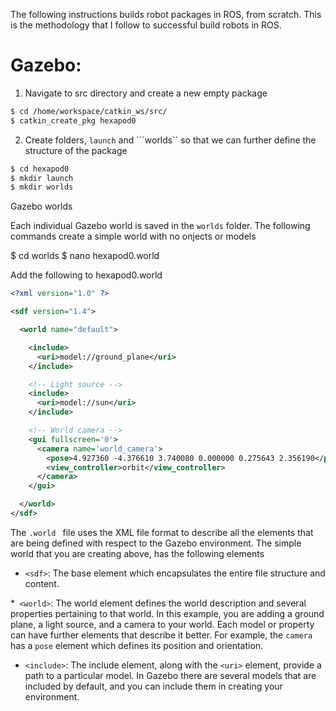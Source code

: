 The following instructions builds robot packages in ROS, from scratch. This is the methodology that I follow to successful build robots in ROS.


# Gazebo: 

1. Navigate to src directory and create a new empty package 

``` bash
$ cd /home/workspace/catkin_ws/src/
$ catkin_create_pkg hexapod0
```

2. Create folders, ``launch`` and ```worlds`` so that we can further define the structure of the package

``` bash
$ cd hexapod0
$ mkdir launch
$ mkdir worlds
```

Gazebo worlds

Each individual Gazebo world is saved in the ```worlds``` folder. The following commands create a simple world with no onjects or models


$ cd worlds
$ nano hexapod0.world

Add the following to hexapod0.world

``` xml
<?xml version="1.0" ?>

<sdf version="1.4">

  <world name="default">

    <include>
      <uri>model://ground_plane</uri>
    </include>

    <!-- Light source -->
    <include>
      <uri>model://sun</uri>
    </include>

    <!-- World camera -->
    <gui fullscreen='0'>
      <camera name='world_camera'>
        <pose>4.927360 -4.376610 3.740080 0.000000 0.275643 2.356190</pose>
        <view_controller>orbit</view_controller>
      </camera>
    </gui>

  </world>
</sdf>

```


The ```.world ``` file uses the XML file format to describe all the elements that are being defined with respect to the Gazebo environment. The simple world that you are creating above, has the following elements


* ```<sdf>```: The base element which encapsulates the entire file structure and content.
  
*`` <world>``: The world element defines the world description and several properties pertaining to that world. In this example, you are adding a ground plane, a light source, and a camera to your world. Each model or property can have further elements that describe it better. For example, the ```camera``` has a ``pose`` element which defines its position and orientation.
  
* ```<include>```: The include element, along with the ``<uri>`` element, provide a path to a particular model. In Gazebo there are several models that are included by default, and you can include them in creating your environment.
